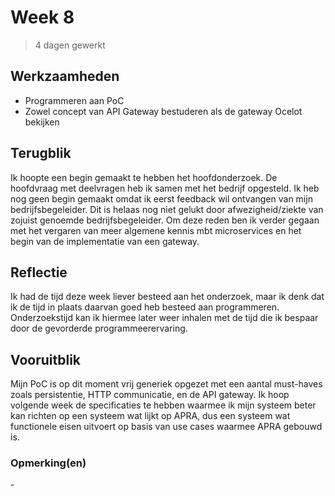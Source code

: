 # Week 8
> 4 dagen gewerkt

## Werkzaamheden
- Programmeren aan PoC
- Zowel concept van API Gateway bestuderen als de gateway Ocelot bekijken

## Terugblik
Ik hoopte een begin gemaakt te hebben het hoofdonderzoek. De hoofdvraag met deelvragen heb ik samen met het bedrijf opgesteld. Ik heb nog geen begin gemaakt omdat ik eerst feedback wil ontvangen van mijn bedrijfsbegeleider. Dit is helaas nog niet gelukt door afwezigheid/ziekte van zojuist genoemde bedrijfsbegeleider. Om deze reden ben ik verder gegaan met het vergaren van meer algemene kennis mbt microservices en het begin van de implementatie van een gateway.

## Reflectie
Ik had de tijd deze week liever besteed aan het onderzoek, maar ik denk dat ik de tijd in plaats daarvan goed heb besteed aan programmeren. Onderzoekstijd kan ik hiermee later weer inhalen met de tijd die ik bespaar door de gevorderde programmeerervaring.

## Vooruitblik
Mijn PoC is op dit moment vrij generiek opgezet met een aantal must-haves zoals persistentie, HTTP communicatie, en de API gateway. Ik hoop volgende week de specificaties te hebben waarmee ik mijn systeem beter kan richten op een systeem wat lijkt op APRA, dus een systeem wat functionele eisen uitvoert op basis van use cases waarmee APRA gebouwd is.

### Opmerking(en)
\-

